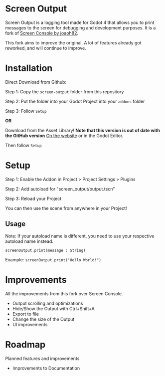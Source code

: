 # Screen Output
Screen Output is a logging tool made for Godot 4 that allows you to print messages to the screen for debugging and development purposes.
It is a fork of [Screen Console by joaoh82](https://github.com/joaoh82/screen_console).

This fork aims to improve the original. A lot of features already got reworked, and will
continue to improve.

# Installation
Direct Download from Github:

Step 1: Copy the `screen-output` folder from this repository

Step 2: Put the folder into your Godot Project into your `addons` folder

Step 3: Follow `Setup`

**OR**

Download from the Asset Library! **Note that this version is out of date with the GitHub version**
[On the website](https://godotengine.org/asset-library/asset/2244) or in the Godot Editor.

Then follow `Setup`

# Setup

Step 1: Enable the Addon in Project > Project Settings > Plugins

Step 2: Add autoload for "screen_output/output.tscn"

Step 3: Reload your Project

You can then use the scene from anywhere in your Project!

## Usage

Note: If your autoload name is different, you need to use your respective autoload name instead.

`screenOutput.print(message : String)`

Example:
`screenOutput.print("Hello World!")`

# Improvements
All the improvements from this fork over Screen Console.

- Output scrolling and optimizations
- Hide/Show the Output with Ctrl+Shift+A
- Export to file
- Change the size of the Output
- UI improvements

# Roadmap
Planned features and improvements

- Improvements to Documentation

